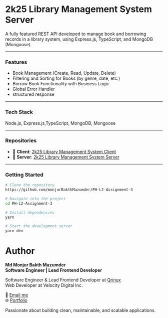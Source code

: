 # 2k25 Library Management System Server

A fully featured REST API developed to manage book and borrowing records in a library system, using Express.js, TypeScript, and MongoDB (Mongoose).

---

### Features

- Book Management (Create, Read, Update, Delete)
- Filtering and Sorting for Books (by genre, date, etc.)
- Borrow Book Functionality with Business Logic
- Global Error Handler
- structured response

---

### Tech Stack

Node.js, Express.js,TypeScript, MongoDB, Mongoose

---

### Repositories

- 🔗 **Client**: [2k25 Library Management System Client](https://github.com/monjurBakthMazumder/2k25-Library-Management-System-Client)
- 🔗 **Server**: [2k25 Library Management System Server](https://github.com/monjurBakthMazumder/2k25-Library-Management-System-Server)

---

###  Getting Started

```bash
# Clone the repository
https://github.com/monjurBakthMazumder/PH-L2-Assignment-3

# Navigate into the project
cd PH-L2-Assignment-3

# Install dependencies
yarn

# Start the development server
yarn dev
```

###

# Author

**Md Monjur Bakth Mazumder**   
**Software Engineer | Lead Frontend Developer**

Software Engineer & Lead Frontend Developer at [Qrinux](https://www.qrinux.com/)  
Web Developer at Velocity Digital Inc.  


📧 [Email me](mailto:md.monjurmbm2001@gmail.com)  
🌐 [Portfolio](https://mdmonjurbakthmazumder.netlify.app)

Passionate about building clean, maintainable, and scalable applications.


